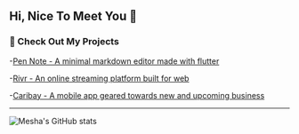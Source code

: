 ## Hi, Nice To Meet You 👋

<!--
**MeshaMakes/MeshaMakes** is a ✨ _special_ ✨ repository because its `README.md` (this file) appears on your GitHub profile.

Here are some ideas to get you started:

- 🔭 I’m currently working on ...
- 🌱 I’m currently learning ...
- 👯 I’m looking to collaborate on ...
- 🤔 I’m looking for help with ...
- 💬 Ask me about ...
- 📫 How to reach me: ...
- 😄 Pronouns: ...
- ⚡ Fun fact: ...
-->

### 🔭 Check Out My Projects

-[Pen Note - A minimal markdown editor made with flutter](https://github.com/MeshaMakes/PenNote)

-[Rivr - An online streaming platform built for web](https://github.com/ArcherDiaz/P2P-chat) 

-[Caribay - A mobile app geared towards new and upcoming business](https://github.com/MeshaMakes/CaribayApp)

---

![Mesha's GitHub stats](https://github-readme-stats.vercel.app/api?username=meshamakes&count_private=true&show_icons=true&theme=radical)
